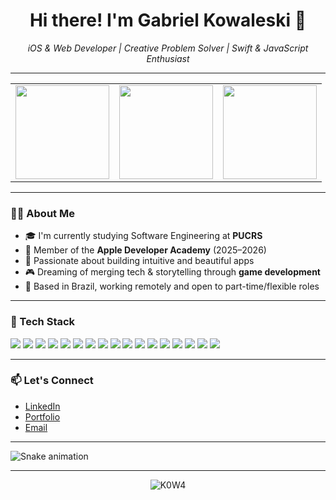 <h1 align="center">Hi there! I'm Gabriel Kowaleski 👋</h1>

<p align="center">
  <i>iOS & Web Developer | Creative Problem Solver | Swift & JavaScript Enthusiast</i>
</p>

---

<table align="center">
  <tr>
    <td align="center">
      <img height="150em" src="https://github-readme-stats.vercel.app/api?username=K0W4&show_icons=true&theme=midnight-purple&hide_border=true" />
    </td>
    <td align="center">
      <img height="150em" src="https://github-readme-streak-stats.herokuapp.com?user=K0W4&theme=midnight-purple&hide_border=true" />
    </td>
    <td align="center">
      <img height="150em" src="https://github-readme-stats.vercel.app/api/top-langs/?username=K0W4&layout=compact&theme=midnight-purple&hide_border=true" />
    </td>
  </tr>
</table>

---

### 👨‍💻 About Me

- 🎓 I'm currently studying Software Engineering at **PUCRS**  
- 🍎 Member of the **Apple Developer Academy** (2025–2026)  
- 🚀 Passionate about building intuitive and beautiful apps  
- 🎮 Dreaming of merging tech & storytelling through **game development**  
- 📍 Based in Brazil, working remotely and open to part-time/flexible roles

---

### 🧰 Tech Stack

<p>
  <!-- Mobile -->
  <img src="https://img.shields.io/badge/Swift-orange?logo=swift&logoColor=white" />
  
  <!-- Frontend -->
  <img src="https://img.shields.io/badge/HTML5-e34c26?logo=html5&logoColor=white" />
  <img src="https://img.shields.io/badge/CSS3-1572B6?logo=css3&logoColor=white" />
  <img src="https://img.shields.io/badge/JavaScript-yellow?logo=javascript&logoColor=black" />
  <img src="https://img.shields.io/badge/TypeScript-3178c6?logo=typescript&logoColor=white" />
  <img src="https://img.shields.io/badge/React-20232A?logo=react&logoColor=61DAFB" />
  <img src="https://img.shields.io/badge/Tailwind_CSS-38B2AC?logo=tailwind-css&logoColor=white" />

  <!-- Backend -->
  <img src="https://img.shields.io/badge/Node.js-339933?logo=nodedotjs&logoColor=white" />
  <img src="https://img.shields.io/badge/Java-red?logo=openjdk&logoColor=white" />
  <img src="https://img.shields.io/badge/Spring_Boot-6DB33F?logo=springboot&logoColor=white" />
  <img src="https://img.shields.io/badge/Python-3776AB?logo=python&logoColor=white" />

  <!-- Banco de Dados -->
  <img src="https://img.shields.io/badge/PostgreSQL-4169E1?logo=postgresql&logoColor=white" />
  <img src="https://img.shields.io/badge/MongoDB-4EA94B?logo=mongodb&logoColor=white" />

  <!-- DevOps & Others -->
  <img src="https://img.shields.io/badge/Docker-2496ED?logo=docker&logoColor=white" />
  <img src="https://img.shields.io/badge/GitHub-181717?logo=github&logoColor=white" />
  <img src="https://img.shields.io/badge/GitLab-FC6D26?logo=gitlab&logoColor=white" />
  <img src="https://img.shields.io/badge/Figma-black?logo=figma&logoColor=white" />
</p>

---

### 📫 Let's Connect

- [LinkedIn](https://www.linkedin.com/in/gabriel-kowaleski/)
- [Portfolio](https://kowa-portfolio.vercel.app/)
- [Email](mailto:kowaleskigabriel@gmail.com)

---

![Snake animation]()

---

<p align="center">
  <img src="https://komarev.com/ghpvc/?username=K0W4&label=Profile%20views&color=blue" alt="K0W4" />
</p>

